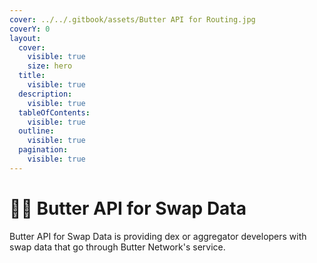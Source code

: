 ```yaml
---
cover: ../../.gitbook/assets/Butter API for Routing.jpg
coverY: 0
layout:
  cover:
    visible: true
    size: hero
  title:
    visible: true
  description:
    visible: true
  tableOfContents:
    visible: true
  outline:
    visible: true
  pagination:
    visible: true
---
```


# 👨‍💻 Butter API for Swap Data

Butter API for Swap Data is providing dex or aggregator developers with swap data that go through Butter Network's service.
